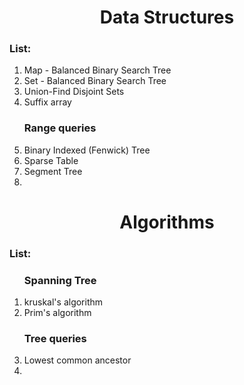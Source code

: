 <h1 align="center">Data Structures</h1>
<h3 align="left">List:</h3>

<p align="justify">
<ol>
<li><a rfec="map.md">Map - Balanced Binary Search Tree</a></li>
<li><a rfec="set.md">Set - Balanced Binary Search Tree</a></li>
<li><a rfec="union-find.md">Union-Find  Disjoint Sets</a></li>
<li><a rfec="suffix-array.md"> Suffix array</a></li>

<h3 align="left">Range queries</h3>
<li><a rfec="fenwick-tree.md">Binary Indexed (Fenwick) Tree</a></li>
<li><a rfec="sparse-table.md">Sparse Table</a></li>
<li><a rfec="segment-tree.md"> Segment Tree</a></li>
<li></li>

</ol>

</p>


<h1 align="center">Algorithms</h1>
<h3 align="left">List:</h3>
<ol>

<h3 align="left">Spanning Tree</h3>

<li><a rfec="kruskal-algorithm.md">kruskal's algorithm</a></li>
<li><a rfec="prim-algorithm.md">Prim's algorithm</a></li>

<h3 align="left">Tree queries</h3>

<li><a rfec="lca.md"> Lowest common ancestor</a></li>


<li></li>

</ol>